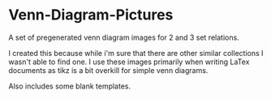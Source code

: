 # Venn-Diagram-Pictures

A set of pregenerated venn diagram images for 2 and 3 set relations.

I created this because while i'm sure that there are other similar collections I wasn't able to find one.
I use these images primarily when writing LaTex documents as tikz is a bit overkill for simple venn diagrams.

Also includes some blank templates.
